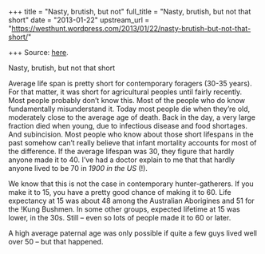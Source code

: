 +++
title = "Nasty, brutish, but not"
full_title = "Nasty, brutish, but not that short"
date = "2013-01-22"
upstream_url = "https://westhunt.wordpress.com/2013/01/22/nasty-brutish-but-not-that-short/"

+++
Source: [here](https://westhunt.wordpress.com/2013/01/22/nasty-brutish-but-not-that-short/).

Nasty, brutish, but not that short

Average life span is pretty short for contemporary foragers (30-35
years). For that matter, it was short for agricultural peoples until
fairly recently. Most people probably don’t know this. Most of the
people who do know fundamentally misunderstand it. Today most people die
when they’re old, moderately close to the average age of death. Back in
the day, a very large fraction died when young, due to infectious
disease and food shortages. And subincision. Most people who know about
those short lifespans in the past somehow can’t really believe that
infant mortality accounts for most of the difference. If the average
lifespan was 30, they figure that hardly anyone made it to 40. I’ve had
a doctor explain to me that that hardly anyone lived to be 70 in *1900
in the US* (!).

We know that this is not the case in contemporary hunter-gatherers. If
you make it to 15, you have a pretty good chance of making it to 60.
Life expectancy at 15 was about 48 among the Australian Aborigines and
51 for the !Kung Bushmen. In some other groups, expected lifetime at 15
was lower, in the 30s. Still – even so lots of people made it to 60 or
later.

A high average paternal age was only possible if quite a few guys lived
well over 50 – but that happened.

